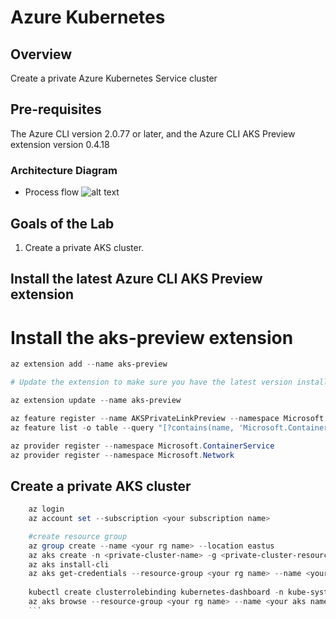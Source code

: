 # Azure Kubernetes 
## Overview

Create a private Azure Kubernetes Service cluster

## Pre-requisites 
The Azure CLI version 2.0.77 or later, and the Azure CLI AKS Preview extension version 0.4.18

### Architecture Diagram
* Process flow ![alt text](https://github.com/preddy727/aksprivatecluster/blob/master/PLSAKS.png)

## Goals of the Lab
1. Create a private AKS cluster.   

## Install the latest Azure CLI AKS Preview extension

# Install the aks-preview extension
```powershell
az extension add --name aks-preview

# Update the extension to make sure you have the latest version installed

az extension update --name aks-preview

az feature register --name AKSPrivateLinkPreview --namespace Microsoft.ContainerService
az feature list -o table --query "[?contains(name, 'Microsoft.ContainerService/AKSPrivateLinkPreview')].{Name:name,State:properties.state}"

az provider register --namespace Microsoft.ContainerService
az provider register --namespace Microsoft.Network
```


## Create a private AKS cluster
```powershell
    az login
    az account set --subscription <your subscription name>

    #create resource group
    az group create --name <your rg name> --location eastus
    az aks create -n <private-cluster-name> -g <private-cluster-resource-group> --load-balancer-sku standard --enable-private-cluster
    az aks install-cli
    az aks get-credentials --resource-group <your rg name> --name <your aks name>
     
    kubectl create clusterrolebinding kubernetes-dashboard -n kube-system --clusterrole=cluster-admin --serviceaccount=kube-system:kubernetes-dashboard
    az aks browse --resource-group <your rg name> --name <your aks name>
    ```
   
